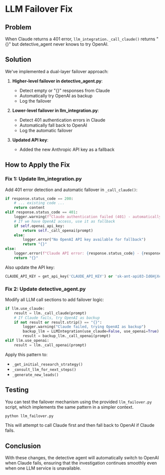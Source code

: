 # LLM Failover Fix

## Problem
When Claude returns a 401 error, `llm_integration._call_claude()` returns "{}" but detective_agent never knows to try OpenAI.

## Solution
We've implemented a dual-layer failover approach:

1. **Higher-level failover in detective_agent.py**:
   - Detect empty or "{}" responses from Claude
   - Automatically try OpenAI as backup
   - Log the failover

2. **Lower-level failover in llm_integration.py**:
   - Detect 401 authentication errors in Claude
   - Automatically fall back to OpenAI
   - Log the automatic failover

3. **Updated API key**:
   - Added the new Anthropic API key as a fallback

## How to Apply the Fix

### Fix 1: Update llm_integration.py

Add 401 error detection and automatic fallover in `_call_claude()`:

```python
if response.status_code == 200:
    # ... existing code ...
    return content
elif response.status_code == 401:
    logger.warning(f"Claude authentication failed (401) - automatically falling back to OpenAI")
    # If we have OpenAI access, use it as fallback
    if self.openai_api_key:
        return self._call_openai(prompt)
    else:
        logger.error("No OpenAI API key available for fallback")
        return "{}"
else:
    logger.error(f"Claude API error: {response.status_code} - {response.text}")
    return "{}"
```

Also update the API key:

```python
CLAUDE_API_KEY = get_api_key('CLAUDE_API_KEY') or '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'
```

### Fix 2: Update detective_agent.py

Modify all LLM call sections to add failover logic:

```python
if llm.use_claude:
    result = llm._call_claude(prompt)
    # If Claude fails, try OpenAI as backup
    if not result or result.strip() == "{}":
        logger.warning("Claude failed, trying OpenAI as backup")
        backup_llm = LLMIntegration(use_claude=False, use_openai=True)
        result = backup_llm._call_openai(prompt)
elif llm.use_openai:
    result = llm._call_openai(prompt)
```

Apply this pattern to:
- `_get_initial_research_strategy()`
- `_consult_llm_for_next_steps()`
- `_generate_new_leads()`

## Testing

You can test the failover mechanism using the provided `llm_failover.py` script, which implements the same pattern in a simpler context.

```bash
python llm_failover.py
```

This will attempt to call Claude first and then fall back to OpenAI if Claude fails.

## Conclusion

With these changes, the detective agent will automatically switch to OpenAI when Claude fails, ensuring that the investigation continues smoothly even when one LLM service is unavailable.